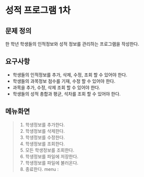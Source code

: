 # 성적 프로그램 1차
## 문제 정의

한 학년 학생들의 인적정보와 성적 정보를 관리하는 프로그램을 작성한다.

## 요구사항

* 학생들의 인적정보를 추가, 삭제, 수정, 조회 할 수 있어야 한다.
* 학생들의 과목정보 점수를 기재, 수정 할 수 있어야 한다.
* 과목을 추가, 수정, 삭제 조회 할 수 있어야 한다.
* 학생들의 성적 총합과 평균, 석차를 조회 할 수 있어야 한다.
 

## 메뉴화면
> 1. 학생정보를 추가한다.
> 2. 학생정보를 삭제한다.
> 3. 학생정보를 수정한다.
> 4. 학생정보를 조회한다.
> 5. 모든 학생정보를 조회한다.
> 6. 학생정보를 파일에 저장한다.
> 7. 학생정보를 파일에 불러온다.
> 0. 종료한다.
> menu :

